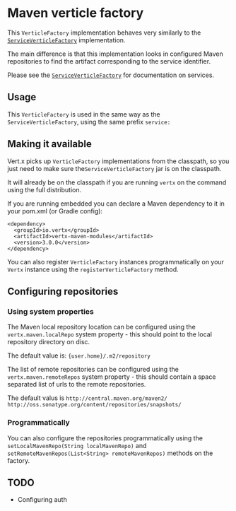 # Maven verticle factory

This `VerticleFactory` implementation behaves very similarly to the [`ServiceVerticleFactory`](https://github.com/vert-x3/vertx-service-factory) implementation.

The main difference is that this implementation looks in configured Maven repositories to find the artifact
corresponding to the service identifier.

Please see the [`ServiceVerticleFactory`](https://github.com/vert-x3/vertx-service-factory) for documentation on
 services.

## Usage

This `VerticleFactory` is used in the same way as the `ServiceVerticleFactory`, using the same prefix `service:`

## Making it available    
    
Vert.x picks up `VerticleFactory` implementations from the classpath, so you just need to make sure the`ServiceVerticleFactory`
 jar is on the classpath.
    
It will already be on the classpath if you are running `vertx` on the command using the full distribution.

If you are running embedded you can declare a Maven dependency to it in your pom.xml (or Gradle config):

    <dependency>
      <groupId>io.vertx</groupId>
      <artifactId>vertx-maven-modules</artifactId>
      <version>3.0.0</version>
    </dependency>
    
You can also register `VerticleFactory` instances programmatically on your `Vertx` instance using the `registerVerticleFactory`
method.

## Configuring repositories

### Using system properties

The Maven local repository location can be configured using the `vertx.maven.localRepo` system property - this should
point to the local repository directory on disc.

The default value is: `{user.home}/.m2/repository`

The list of remote repositories can be configured using the `vertx.maven.remoteRepos` system property - this should
contain a space separated list of urls to the remote repositories.

The default valus is `http://central.maven.org/maven2/ http://oss.sonatype.org/content/repositories/snapshots/`

### Programmatically

You can also configure the repositories programmatically using the `setLocalMavenRepo(String localMavenRepo)` and 
`setRemoteMavenRepos(List<String> remoteMavenRepos)` methods on the factory.

## TODO

* Configuring auth

